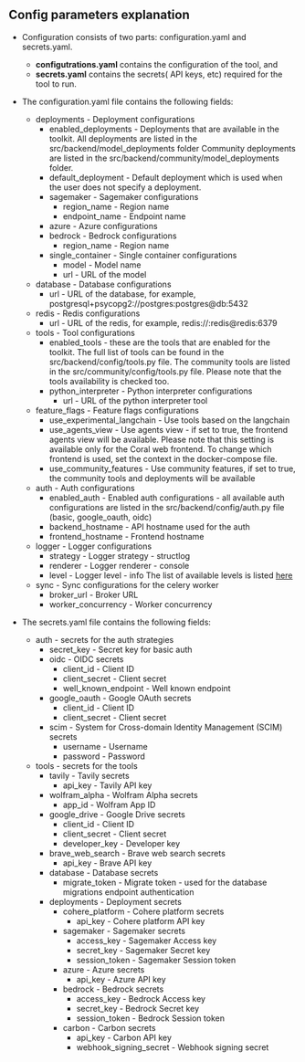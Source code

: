 ## Config parameters explanation

- Configuration consists of two parts: configuration.yaml and secrets.yaml.
    - **configutrations.yaml** contains the configuration of the tool, and 
    - **secrets.yaml** contains the secrets( API keys, etc) required for the tool to run.

- The configuration.yaml file contains the following fields:
  - deployments - Deployment configurations
    - enabled_deployments - Deployments that are available in the toolkit. All deployments are listed in the src/backend/model_deployments folder
      Community deployments are listed in the src/backend/community/model_deployments folder.
    - default_deployment - Default deployment which is used when the user does not specify a deployment.
    - sagemaker - Sagemaker configurations
      - region_name - Region name
      - endpoint_name - Endpoint name
    - azure - Azure configurations
    - bedrock - Bedrock configurations
      - region_name - Region name
    - single_container - Single container configurations
      - model - Model name
      - url - URL of the model
  - database - Database configurations
     - url - URL of the database, for example, postgresql+psycopg2://postgres:postgres@db:5432
  - redis - Redis configurations
     - url - URL of the redis, for example, redis://:redis@redis:6379
  - tools - Tool configurations
     - enabled_tools - these are the tools that are enabled for the toolkit. The full list of tools can be found in the src/backend/config/tools.py file.
       The community tools are listed in the src/community/config/tools.py file. Please note that the tools availability is checked too.
     - python_interpreter - Python interpreter configurations
       - url - URL of the python interpreter tool
  - feature_flags - Feature flags configurations
       - use_experimental_langchain - Use tools based on the langchain
       - use_agents_view - Use agents view - if set to true, the frontend agents view will be available. 
         Please note that this setting is available only for the Coral web frontend. To change which frontend is used, set the context in the docker-compose file. 
       - use_community_features - Use community features, if set to true, the community tools and deployments will be available
  - auth - Auth configurations
      - enabled_auth - Enabled auth configurations - all available auth configurations are listed in the src/backend/config/auth.py file (basic, google_oauth, oidc)
      - backend_hostname - API hostname used for the auth
      - frontend_hostname - Frontend hostname
  - logger - Logger configurations
      - strategy - Logger strategy - structlog
      - renderer - Logger renderer - console
      - level - Logger level - info The list of available levels is listed [here](https://docs.python.org/3/library/logging.html#levels)
  - sync - Sync configurations for the celery worker
      - broker_url - Broker URL
      - worker_concurrency - Worker concurrency

- The secrets.yaml file contains the following fields:
  - auth - secrets for the auth strategies
    - secret_key - Secret key for basic auth
    - oidc - OIDC secrets
      - client_id - Client ID
      - client_secret - Client secret
      - well_known_endpoint - Well known endpoint
    - google_oauth - Google OAuth secrets
      - client_id - Client ID
      - client_secret - Client secret
    - scim - System for Cross-domain Identity Management (SCIM) secrets
      - username - Username
      - password - Password
  - tools - secrets for the tools
    - tavily - Tavily secrets
      - api_key - Tavily API key
    - wolfram_alpha - Wolfram Alpha secrets
      - app_id - Wolfram App ID
    - google_drive - Google Drive secrets
      - client_id - Client ID
      - client_secret - Client secret
      - developer_key - Developer key
    - brave_web_search - Brave web search secrets
      - api_key - Brave API key
    - database - Database secrets
      - migrate_token - Migrate token - used for the database migrations endpoint authentication
    - deployments - Deployment secrets
      - cohere_platform - Cohere platform secrets
        - api_key - Cohere platform API key 
      - sagemaker - Sagemaker secrets
        - access_key - Sagemaker Access key 
        - secret_key - Sagemaker Secret key
        - session_token - Sagemaker Session token
      - azure - Azure secrets
        - api_key - Azure API key 
      - bedrock - Bedrock secrets
        - access_key - Bedrock Access key
        - secret_key - Bedrock Secret key
        - session_token - Bedrock Session token
      - carbon - Carbon secrets
        - api_key - Carbon API key
        - webhook_signing_secret - Webhook signing secret
    
